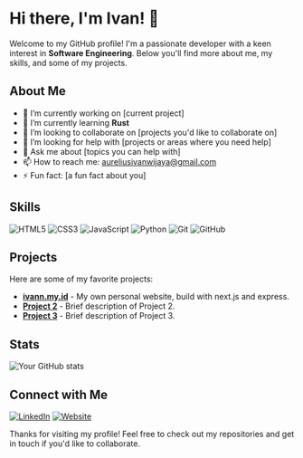 <!-- Cool Banner -->
<!-- Profile Information -->
# Hi there, I'm Ivan! 👋

Welcome to my GitHub profile! I'm a passionate developer with a keen interest in **Software Engineering**. Below you'll find more about me, my skills, and some of my projects.

## About Me

- 🔭 I’m currently working on [current project]
- 🌱 I’m currently learning **Rust**
- 👯 I’m looking to collaborate on [projects you'd like to collaborate on]
- 🤔 I’m looking for help with [projects or areas where you need help]
- 💬 Ask me about [topics you can help with]
- 📫 How to reach me: aureliusivanwijaya@gmail.com
- ⚡ Fun fact: [a fun fact about you]

## Skills

![HTML5](https://img.shields.io/badge/-HTML5-E34F26?style=flat-square&logo=html5&logoColor=white)
![CSS3](https://img.shields.io/badge/-CSS3-1572B6?style=flat-square&logo=css3)
![JavaScript](https://img.shields.io/badge/-JavaScript-F7DF1E?style=flat-square&logo=javascript&logoColor=black)
![Python](https://img.shields.io/badge/-Python-3776AB?style=flat-square&logo=python&logoColor=white)
![Git](https://img.shields.io/badge/-Git-F05032?style=flat-square&logo=git&logoColor=white)
![GitHub](https://img.shields.io/badge/-GitHub-181717?style=flat-square&logo=github)

## Projects

Here are some of my favorite projects:

- [**ivann.my.id**](https://github.com/AureliusIvan/ivann.my.id) - My own personal website, build with next.js and express.
- [**Project 2**](https://github.com/yourusername/project2) - Brief description of Project 2.
- [**Project 3**](https://github.com/yourusername/project3) - Brief description of Project 3.

## Stats

![Your GitHub stats](https://github-readme-stats.vercel.app/api?username=AureliusIvan&show_icons=true&theme=radical)

## Connect with Me

[![LinkedIn](https://img.shields.io/badge/-LinkedIn-0077B5?style=flat-square&logo=linkedin&logoColor=white)](https://www.linkedin.com/in/aurelius-ivan-wijaya)
[![Website](https://img.shields.io/badge/-Website-000000?style=flat-square&logo=google-chrome&logoColor=white)](http://ivann.my.id/)

Thanks for visiting my profile! Feel free to check out my repositories and get in touch if you'd like to collaborate.
